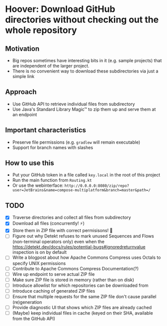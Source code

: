 # Hoover: Download GitHub directories without checking out the whole repository

## Motivation
- Big repos sometimes have interesting bits in it (e.g. sample projects) that are independent of the larger project.
- There is no convenient way to download these subdirectories via just a simple link

## Approach

- Use GitHub API to retrieve individual files from subdirectory
- Use Java's Standard Library Magic™ to zip them up and serve them at an endpoint

## Important characteristics
- Preserve file permissions (e.g. `gradlew` will remain executable)
- Support for branch names with slashes

## How to use this

- Put your GitHub token in a file called `key.local` in the root of this project
- Run the main function from `Routing.kt`
- Or use the webinterface: `http://0.0.0.0:8080/zip/repo?user=JetBrains&name=compose-multiplatform&branch=master&path=/`

## TODO

- [x] Traverse directories and collect all files from subdirectory
- [x] Download all files (concurrently! ⚡️)
- [x] Store them in ZIP file with correct permisisons! 🎱
- [ ] Figure out why Detekt refuses to mark unused Sequences and Flows (non-terminal operators only) even when
  the https://detekt.dev/docs/rules/potential-bugs#ignoredreturnvalue inspection is on by default
- [ ] Write a blogpost about how Apache Commons Compress uses Octals to specify UNIX permissions
- [ ] Contribute to Apache Commons Compress Documentation(?)
- [ ] Wire up endpoint to serve actual ZIP file
- [ ] Make sure ZIP file is stored in memory (rather than on disk)
- [ ] Introduce allowlist for which repositories can be downloaded from
- [ ] Introduce caching of generated ZIP files
- [ ] Ensure that multiple requests for the same ZIP file don't cause parallel (re)generation
- [ ] Provide diagnostic UI that shows which ZIP files are already cached
- [ ] (Maybe) keep individual files in cache (keyed on their SHA, available from the GitHub API)